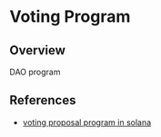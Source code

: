 # Voting Program

## Overview
DAO program

## References
- [voting proposal program in solana](https://rotatingcanvas.com/voting-proposal-program-in-solana/)
